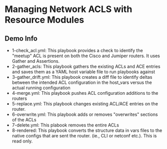 # Managing Network ACLS with Resource Modules



## Demo Info

* 1-check_acl.yml: This playbook provides a check to identify the "meetup" ACL is present on both the Cisco and Jumiper routers. It uses Gather and Assertions.
* 2-gather_acls: This playbook gathers the existing ACLs and ACE entries and saves them as a YAML host variable file to run playbooks against
* 3-gather_drift.yml: This playbook creates a diff file to identify deltas between the intended ACL configuration in the host_vars versus the actual running configuration
* 4-merge.yml: This playbook pushes ACL configuration additions to the routers
* 5-replace.yml: This playbook changes existing ACL/ACE entries on the router.
* 6-overwrite.yml: This playbook adds or removes "overwrites" sections of the ACLs
* 7-delete.yml: This plabook removes the entire ACLs
* 8-rendered: This playbook converts the structure data in vars files to the native configs that are sent the router. (ie., CLI or netconf etc.). This is read only.

